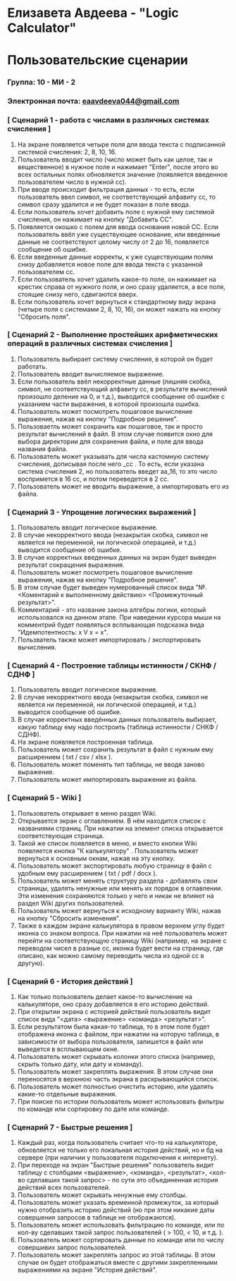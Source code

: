 # Елизавета Авдеева - "Logic Calculator"
# Пользовательские сценарии

### Группа: 10 - МИ - 2
### Электронная почта: eaavdeeva044@gmail.com


### [ Сценарий 1 - работа с числами в различных системах счисления ]

1. На экране появляется четыре поля для ввода текста с подписанной системой счисления: 2, 8, 10, 16.
2. Пользователь вводит число (число может быть как целое, так и вещественное) в нужное поле и нажимает "Enter", после этого во всех остальных полях обновляется значение (появляется введенное пользователем число в нужной сс).
3. При вводе происходит фильтрация данных - то есть, если пользователь ввел символ, не соответствующий алфавиту сс, то символ сразу удалится и не будет показан в поле ввода.
4. Если пользователь хочет добавить поле с нужной ему системой счисления, он нажимает на кнопку "Добавить СС".
5. Появляется окошко с полем для ввода основания новой СС. Если пользователь ввёл уже существующее основание, или введенные данные не соответствуют целому числу от 2 до 16, появляется сообщение об ошибке.
6. Если введенные данные корректы, к уже существующим полям снизу добавляется новое поле для ввода текста с указанной пользователем сс.
7. Если пользователь хочет удалить какое-то поле, он нажимает на крестик справа от нужного поля, и оно сразу удаляется, а все поля, стоящие снизу него, сдвигаются вверх.
8. Если пользователь хочет вернуться к стандартному виду экрана (четыре поля с системами 2, 8, 10, 16), он может нажать на кнопку "Сбросить поля".

### [ Сценарий 2 - Выполнение простейших арифметических операций в различных системах счисления ]

1. Пользователь выбирает систему счисления, в которой он будет работать.
2. Пользователь вводит вычисляемое выражение.
3. Если пользователь ввёл некорректные данные (лишняя скобка, символ, не соответствующий алфавиту сс, в результате вычислений произошло деление на 0, и т.д.), выводится сообщение об ошибке с указанием части выражения, в которой произошла ошибка.
4. Пользователь может посмотреть пошаговое вычисление выражения, нажав на кнопку "Подробное решение".
5. Пользоваетль может сохранить как пошаговое, так и просто результат вычислений в файл. В этом случае появится окно для выбора директории для сохранения файла, и поле для ввода названия файла.
6. Пользователь может указывать для числа кастомную систему счисления, дописывая после него \_сс . То есть, если указана система счисления 2, но пользователь введет aa_16, то это число воспримется в 16 сс, и потом переведется в 2 сс.
7. Пользователь может не вводить выражение, а импортировать его из файла.

### [ Сценарий 3 - Упрощение логических выражений ]

1. Пользователь вводит логическое выражение.
2. В случае некорректного ввода (незакрытая скобка, символ не является ни переменной, ни логической операцией, и т.д.) выводится сообщение об ошибке.
3. В случае корректных введенных данных на экран будет выведен результат сокращения выражения.
4. Пользователь может посмотреть пошаговое вычисление выражения, нажав на кнопку "Подробное решение".
5. В этом случае будет выведен нумерованный список вида "№. <Коментарий к выполненному действию> <Промежуточный результат>".
6. Комментарий - это название закона алгебры логики, который использовался на данном этапе. При наведении курсора мыши на комментрий будет появляться всплывающая подсказка вида "Идемпотентность: x V x = x".
7. Пользватель также может импортировать / экспортировать вычисления.

### [ Сценарий 4 - Построение таблицы истинности / СКНФ / СДНФ ]

1. Пользователь вводит логическое выражение.
2. В случае некорректного ввода (незакрытая скобка, символ не является ни переменной, ни логической операцией, и т.д.) выводится сообщение об ошибке.
3. В случае корректных введённых данных пользователь выбирает, какую таблицу ему надо построить (таблица истинности / СНКФ / СДНФ).
4. На экране появляется построенная таблица.
5. Пользователь может сохранить результат в файл с нужным ему расширением ( txt / csv / xlsx ).
6. Пользователь может поменять тип таблицы, не вводя заново выражение.
7. Пользователь может импортировать выражение из файла.

### [ Сценарий 5 - Wiki ]

1. Пользователь открывает в меню раздел Wiki.
2. Открывается экран с оглавлением. В нём находится список с названиями страниц. При нажатии на элемент списка открывается соответствующая страница.
3. Такой же список появляется в меню, и вместо кнопки Wiki появляется кнопка "К калькулятору" . Пользователь может вернуться к основным окнам, нажав на эту кнопку.
4. Пользователь может экспортировать любую страницу в файл с удобным ему расширением ( txt / pdf / docx ).
5. Пользователь может менять структуру раздела - добавлять свои страницы, удалять ненужные или менять их порядок в оглавлении. Эти изменения сохраняются только у него и никак не влияют на раздел Wiki других пользователей.
6. Пользователь может вернуться к исходному варианту Wiki, нажав на кнопку "Сбросить изменения".
7. Также в каждом экране калькулятора в правом верхнем углу будет иконка со знаком вопроса. При нажатии на неё пользователь может перейти на соответствующую страницу Wiki (например, на экране с переводом чисел в разные сс, иконка будет вести на страницу, где описано, как можно самому переводить числа из одной сс в другую).

### [ Сценарий 6 - История действий ]

1. Как только пользователь делает какое-то вычисление на калькуляторе, оно сразу добавляется в его историю действий.
2. При открытии экрана с историей действий пользователь видит список вида "<дата> <выражение> <команда> <результат>".
3. Если результатом была какая-то таблица, то в этом поле будет отображена иконка с файлом, при нажатии на которую таблица, в зависимости от выбора пользователя, запишется в файл или выведется в всплывающем окне.
4. Пользователь может скрывать колонки этого списка (например, скрыть только дату, или дату и команду).
5. Пользователь может закреплять выражения. В этом случае они переносятся в верхнюю часть экрана в раскрывающийся список.
6. Пользователь может полностью очистить историю, или удалять какие-то отдельные выражения.
7. При поиске по истории пользователь может использовать фильтры по команде или сортировку по дате или команде.

### [ Сценарий 7 - Быстрые решения ]

1. Каждый раз, когда пользователь считает что-то на калькуляторе, обновляется не только его локальная история действий, но и бд на сервере (при наличии у пользователя подключения к интернету).
2. При переходе на экран "Быстрые решения" пользователь видит таблицу с столбцами <выражение>, <команда>, <результат>, <кол-во сделавших такой запрос> - по сути это объединенная история действий всех пользователей.
3. Пользователь может скрывать ненужные ему столбцы.
4. Пользователь может указать временной промежуток, за который нужно отобразить историю действий (но при этом никакие даты совершения запросов в таблице не отображаются).
5. Пользователь может использовать фильтрацию по команде, или по кол-ву сделавших такой запрос пользователей ( > 100, < 10, и т.д. ).
6. Пользователь может сортировать данные по команде или по числу совершивих запрос пользователей.
7. Пользователь может закреплять запрос из этой таблицы. В этом случае он будет отображаться вместе с другими закрепленными выражениями на экране "История действий".
